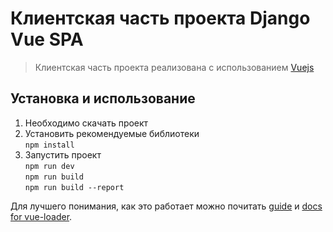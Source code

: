 # Клиентская часть проекта Django Vue SPA

> Клиентская часть проекта реализована с использованием [Vuejs](https://ru.vuejs.org/v2/guide/)

## Установка и использование

1. Необходимо скачать проект  
2. Установить рекомендуемые библиотеки  
  ```npm install```
3. Запустить проект  
  ```npm run dev```  
  ```npm run build```  
  ```npm run build --report```  

Для лучшего понимания, как это работает можно почитать [guide](http://vuejs-templates.github.io/webpack/) и [docs for vue-loader](http://vuejs.github.io/vue-loader).
